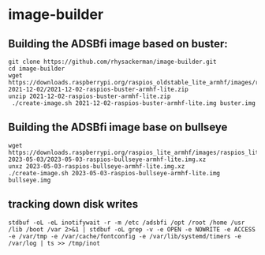 # image-builder

## Building the ADSBfi image based on buster:

```
git clone https://github.com/rhysackerman/image-builder.git
cd image-builder
wget https://downloads.raspberrypi.org/raspios_oldstable_lite_armhf/images/raspios_oldstable_lite_armhf-2021-12-02/2021-12-02-raspios-buster-armhf-lite.zip
unzip 2021-12-02-raspios-buster-armhf-lite.zip
 ./create-image.sh 2021-12-02-raspios-buster-armhf-lite.img buster.img
```

## Building the ADSBfi image base on bullseye

```
wget https://downloads.raspberrypi.org/raspios_lite_armhf/images/raspios_lite_armhf-2023-05-03/2023-05-03-raspios-bullseye-armhf-lite.img.xz
unxz 2023-05-03-raspios-bullseye-armhf-lite.img.xz
./create-image.sh 2023-05-03-raspios-bullseye-armhf-lite.img bullseye.img
```

## tracking down disk writes

```
stdbuf -oL -eL inotifywait -r -m /etc /adsbfi /opt /root /home /usr /lib /boot /var 2>&1 | stdbuf -oL grep -v -e OPEN -e NOWRITE -e ACCESS -e /var/tmp -e /var/cache/fontconfig -e /var/lib/systemd/timers -e /var/log | ts >> /tmp/inot
```
